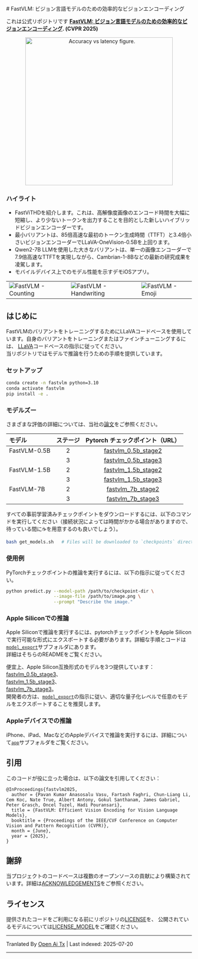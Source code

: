 <translate-content># FastVLM: ビジョン言語モデルのための効率的なビジョンエンコーディング

これは公式リポジトリです
**[FastVLM: ビジョン言語モデルのための効率的なビジョンエンコーディング](https://www.arxiv.org/abs/2412.13303). (CVPR 2025)**

[//]: # (![FastViTHD Performance]&#40;docs/acc_vs_latency_qwen-2.png&#41;)
<p align="center">
<img src="https://raw.githubusercontent.com/apple/ml-fastvlm/main/docs/acc_vs_latency_qwen-2.png" alt="Accuracy vs latency figure." width="400"/>
</p>

### ハイライト
* FastViTHDを紹介します。これは、高解像度画像のエンコード時間を大幅に短縮し、より少ないトークンを出力することを目的とした新しいハイブリッドビジョンエンコーダーです。  
* 最小バリアントは、85倍高速な最初のトークン生成時間（TTFT）と3.4倍小さいビジョンエンコーダーでLLaVA-OneVision-0.5Bを上回ります。
* Qwen2-7B LLMを使用した大きなバリアントは、単一の画像エンコーダーで7.9倍高速なTTFTを実現しながら、Cambrian-1-8Bなどの最新の研究成果を凌駕します。
* モバイルデバイス上でのモデル性能を示すデモiOSアプリ。

<table>
<tr>
    <td><img src="https://raw.githubusercontent.com/apple/ml-fastvlm/main/docs/fastvlm-counting.gif" alt="FastVLM - Counting"></td>
    <td><img src="https://raw.githubusercontent.com/apple/ml-fastvlm/main/docs/fastvlm-handwriting.gif" alt="FastVLM - Handwriting"></td>
    <td><img src="https://raw.githubusercontent.com/apple/ml-fastvlm/main/docs/fastvlm-emoji.gif" alt="FastVLM - Emoji"></td>
</tr>
</table>

## はじめに
FastVLMのバリアントをトレーニングするためにLLaVAコードベースを使用しています。自身のバリアントをトレーニングまたはファインチューニングするには、
[LLaVA](https://github.com/haotian-liu/LLaVA)コードベースの指示に従ってください。  
当リポジトリではモデルで推論を行うための手順を提供しています。

### セットアップ</translate-content>
```bash
conda create -n fastvlm python=3.10
conda activate fastvlm
pip install -e .
```
### モデルズー
さまざまな評価の詳細については、当社の[論文](https://www.arxiv.org/abs/2412.13303)をご参照ください。

| モデル        | ステージ |                                            Pytorch チェックポイント（URL）                                             |
|:-------------|:-----:|:---------------------------------------------------------------------------------------------------------------:|
| FastVLM-0.5B |   2   | [fastvlm_0.5b_stage2](https://ml-site.cdn-apple.com/datasets/fastvlm/llava-fastvithd_0.5b_stage2.zip) |
|              |   3   | [fastvlm_0.5b_stage3](https://ml-site.cdn-apple.com/datasets/fastvlm/llava-fastvithd_0.5b_stage3.zip) |
| FastVLM-1.5B |   2   | [fastvlm_1.5b_stage2](https://ml-site.cdn-apple.com/datasets/fastvlm/llava-fastvithd_1.5b_stage2.zip) |
|              |   3   | [fastvlm_1.5b_stage3](https://ml-site.cdn-apple.com/datasets/fastvlm/llava-fastvithd_1.5b_stage3.zip)  |
| FastVLM-7B   |   2   | [fastvlm_7b_stage2](https://ml-site.cdn-apple.com/datasets/fastvlm/llava-fastvithd_7b_stage2.zip)  |
|              |   3   | [fastvlm_7b_stage3](https://ml-site.cdn-apple.com/datasets/fastvlm/llava-fastvithd_7b_stage3.zip)  |

すべての事前学習済みチェックポイントをダウンロードするには、以下のコマンドを実行してください（接続状況によっては時間がかかる場合がありますので、待っている間に☕️を用意するのも良いでしょう）。


```bash
bash get_models.sh   # Files will be downloaded to `checkpoints` directory.
```
### 使用例
PyTorchチェックポイントの推論を実行するには、以下の指示に従ってください。

```bash
python predict.py --model-path /path/to/checkpoint-dir \
                  --image-file /path/to/image.png \
                  --prompt "Describe the image."
```
### Apple Siliconでの推論  
Apple Siliconで推論を実行するには、pytorchチェックポイントをApple Siliconで実行可能な形式にエクスポートする必要があります。詳細な手順とコードは[`model_export`](model_export/)サブフォルダにあります。  
詳細はそちらのREADMEをご覧ください。  

便宜上、Apple Silicon互換形式のモデルを3つ提供しています：[fastvlm_0.5b_stage3](https://ml-site.cdn-apple.com/datasets/fastvlm/llava-fastvithd_0.5b_stage3_llm.fp16.zip)、  
[fastvlm_1.5b_stage3](https://ml-site.cdn-apple.com/datasets/fastvlm/llava-fastvithd_1.5b_stage3_llm.int8.zip)、  
[fastvlm_7b_stage3](https://ml-site.cdn-apple.com/datasets/fastvlm/llava-fastvithd_7b_stage3_llm.int4.zip)。  
開発者の方は、[`model_export`](model_export/)の指示に従い、適切な量子化レベルで任意のモデルをエクスポートすることを推奨します。  

### Appleデバイスでの推論  
iPhone、iPad、MacなどのAppleデバイスで推論を実行するには、詳細について[`app`](app/)サブフォルダをご覧ください。  

## 引用  
このコードが役に立った場合は、以下の論文を引用してください：



```
@InProceedings{fastvlm2025,
  author = {Pavan Kumar Anasosalu Vasu, Fartash Faghri, Chun-Liang Li, Cem Koc, Nate True, Albert Antony, Gokul Santhanam, James Gabriel, Peter Grasch, Oncel Tuzel, Hadi Pouransari},
  title = {FastVLM: Efficient Vision Encoding for Vision Language Models},
  booktitle = {Proceedings of the IEEE/CVF Conference on Computer Vision and Pattern Recognition (CVPR)},
  month = {June},
  year = {2025},
}
```
## 謝辞
当プロジェクトのコードベースは複数のオープンソースの貢献により構築されています。詳細は[ACKNOWLEDGEMENTS](ACKNOWLEDGEMENTS)をご参照ください。

## ライセンス
提供されたコードをご利用になる前にリポジトリの[LICENSE](LICENSE)を、
公開されているモデルについては[LICENSE_MODEL](LICENSE_MODEL)をご確認ください。



---

Tranlated By [Open Ai Tx](https://github.com/OpenAiTx/OpenAiTx) | Last indexed: 2025-07-20

---